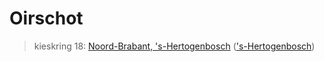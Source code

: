 # Oirschot 
> kieskring 18:  [Noord-Brabant, 's-Hertogenbosch](../) (['s-Hertogenbosch](../'s-Hertogenbosch))